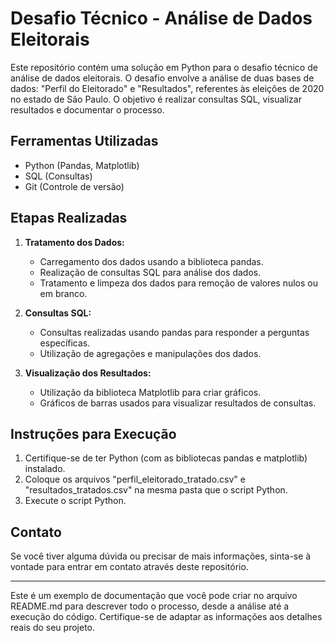 # Desafio Técnico - Análise de Dados Eleitorais

Este repositório contém uma solução em Python para o desafio técnico de análise de dados eleitorais. O desafio envolve a análise de duas bases de dados: "Perfil do Eleitorado" e "Resultados", referentes às eleições de 2020 no estado de São Paulo. O objetivo é realizar consultas SQL, visualizar resultados e documentar o processo.

## Ferramentas Utilizadas

- Python (Pandas, Matplotlib)
- SQL (Consultas)
- Git (Controle de versão)

## Etapas Realizadas

1. **Tratamento dos Dados:**
   - Carregamento dos dados usando a biblioteca pandas.
   - Realização de consultas SQL para análise dos dados.
   - Tratamento e limpeza dos dados para remoção de valores nulos ou em branco.

2. **Consultas SQL:**
   - Consultas realizadas usando pandas para responder a perguntas específicas.
   - Utilização de agregações e manipulações dos dados.

3. **Visualização dos Resultados:**
   - Utilização da biblioteca Matplotlib para criar gráficos.
   - Gráficos de barras usados para visualizar resultados de consultas.

## Instruções para Execução

1. Certifique-se de ter Python (com as bibliotecas pandas e matplotlib) instalado.
2. Coloque os arquivos "perfil_eleitorado_tratado.csv" e "resultados_tratados.csv" na mesma pasta que o script Python.
3. Execute o script Python.

## Contato

Se você tiver alguma dúvida ou precisar de mais informações, sinta-se à vontade para entrar em contato através deste repositório.

---

Este é um exemplo de documentação que você pode criar no arquivo README.md para descrever todo o processo, desde a análise até a execução do código. Certifique-se de adaptar as informações aos detalhes reais do seu projeto.

